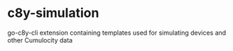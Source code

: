 # c8y-simulation
go-c8y-cli extension containing templates used for simulating devices and other Cumulocity data
